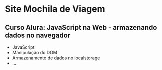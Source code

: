 # Site Mochila de Viagem
## Curso Alura: JavaScript na Web - armazenando dados no navegador

- JavaScript
- Manipulação do DOM
- Armazenamento de dados no localstorage
- ...
